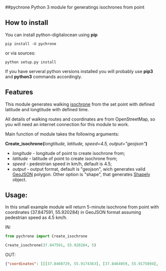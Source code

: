 ##pychrone
Python 3 module for generatings isochrones from point

## How to install

You can install python-digitalocean using **pip**

    pip install -U pychrone

or via sources:

    python setup.py install

If you have serveral python versions installed you will probably use **pip3** and **python3** commands accordingly.



## Features

This module generates walking [isochrone](https://en.wiktionary.org/wiki/isochrone) from the set point with defined latitude and longtitude with defined time.

All details of walking routes and coordinates are from OpenStreetMap, so you will need an internet connection for this module to work.

Main function of module takes the following arguments:

**Create_isochrone(**_longtitude, latitude, speed=4.5, output="geojson"_**)**

- _longitude_ - longitude of point to create isochrone from;
- _latitude_ - latitude of point to create isochrone from;
- _speed_ - pedestrian speed in km/h, default is 4.5;
- _output_ - output format, default is "geojson", wich generates valid [GeoJSON](http://geojson.org) polygon. Other option is "shape", that generates [Shapely](http://shapely.readthedocs.io/) object.

## Usage:

In this small example module will return 5-minute isochrone from point with coordinates (37.847591, 55.920284) in GeoJSON format assuming pedestrian speed as 4.5 km/h.

IN:
```python
from pychrone import Create_isochrone

Create_isochrone(37.847591, 55.920284, 5)
```

OUT:
```json
{"coordinates": [[[37.8460729, 55.9174363], [37.8464059, 55.9175894], [37.847672, 55.9178994], [37.8485452, 55.9179112], [37.8489915, 55.9179172], [37.8490785, 55.9179534], [37.8502528, 55.918252], [37.8508537, 55.9190215], [37.8521326, 55.9193121], [37.8523401, 55.9195966], [37.8523826, 55.9196535], [37.8526471, 55.920433], [37.8527015, 55.9206193], [37.852584, 55.9210867], [37.8512857, 55.9218685], [37.8500913, 55.9216824], [37.8481064, 55.9218883], [37.8480311, 55.9218827], [37.8464856, 55.9216235], [37.8458339, 55.9220129], [37.8452347, 55.9223078], [37.8451153, 55.9223076], [37.843753, 55.9214498], [37.8434385, 55.9211565], [37.8432352, 55.9210091], [37.843344, 55.9201537], [37.8436392, 55.9200188], [37.8442215, 55.9195563], [37.8445491, 55.9189478], [37.8453806, 55.9179848], [37.8458505, 55.9173872], [37.8460729, 55.9174363]]], "type": "Polygon"}
```